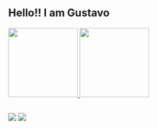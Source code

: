 ## Hello!! I am Gustavo
 <div>
  <a href="https://github.com/gustavomghisi7">
  <img height="140em" src="https://github-readme-stats.vercel.app/api?username=gustavomghisi7&show_icons=true&theme=gotham&include_all_commits=true&count_private=true"/>
  <img height="140em" src="https://github-readme-stats.vercel.app/api/top-langs/?username=gustavomghisi7&layout=compact&langs_count=16&theme=gotham&include_all_commits=true&count_private=true"/>
<div>
  
  ##
 
<div> 
  <a href="https://instagram.com/gustavomghisi" target="_blank"><img src="https://img.shields.io/badge/-Instagram-%23E4405F?style=for-the-badge&logo=instagram&logoColor=white" target="_blank"></a>
  <a href="https://www.linkedin.com/in/gustavomghisi" target="_blank"><img src="https://img.shields.io/badge/-LinkedIn-%230077B5?style=for-the-badge&logo=linkedin&logoColor=white" target="_blank"></a> 
</div>
